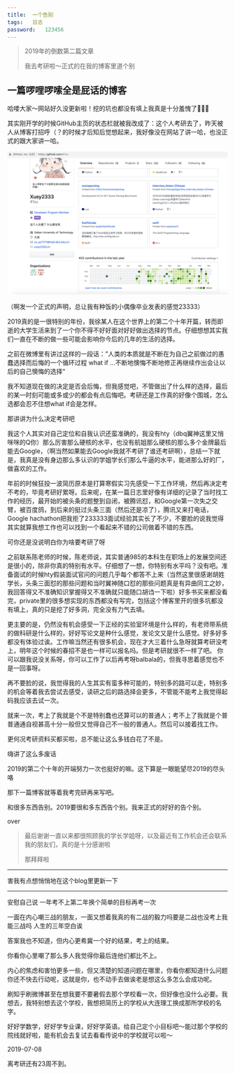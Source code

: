 ```yaml
---
title:	一个告别
tags:	日志
password:	123456
---
```


> 2019年的倒数第二篇文章
>
> 我去考研啦～正式的在我的博客里道个别

## 一篇啰哩啰嗦全是屁话的博客

哈喽大家～网站好久没更新啦！挖的坑也都没有填上我真是十分羞愧了🤦🏿‍♀️

其实刚开学的时候GitHub主页的状态栏就被我改成了：这个人考研去了，昨天被人从博客打招呼（？的时候才后知后觉想起来，我好像没在网站了讲一哈，也没正式的跟大家讲一哈。

![github](/img/github.png)

（啊发一个正式的声明，总让我有种饭的小偶像卒业发表的感觉23333）

2019真的是一很特别的年份，我徐某人在这个世界上的第二个十年开篇，转而即逝的大学生活来到了一个你不得不好好面对好好做出选择的节点。仔细想想其实我们一直在不断的做一些可能会影响你今后的几年的生活的选择。

之前在微博里有讲过这样的一段话：”人类的本质就是不断在为自己之前做过的愚蠢选择而后悔的一个循环过程  what if ...不断地懊悔不断地修正再继续作出会让以后的自己懊悔的选择“

我不知道现在做的决定是否会后悔，但我感觉吧，不管做出了什么样的选择，最后的某一时刻可能或多或少的都会有点后悔吧。考研还是工作真的好像个围城，怎么选都会忍不住想what if会是怎样。

那讲讲为什么决定考研吧

我这个人其实对自己定位和自我认识还蛮准确的，我没有hty（dbq翼神这里又悄咪咪的Q你）那么厉害那么硬核的水平，也没有航姐那么硬核的那么多个金牌最后能去Google，（啊当然如果能去Google我就不考研了谁还考研啊），总结一下就是，我真是没有身边那么多认识的学姐学长们那么牛逼的水平，能进那么好的厂，做喜欢的工作。

年前的时候狂投一波简历原本是打算寒假实习先感受一下工作环境，然后再决定考不考的，毕竟考研好累呀。后来呢，在某一篇日志里好像有详细的记录了当时找工作的经历，最开始的被头条的题整到自闭，被腾讯怼，和Google第一次失之交臂，被百度鸽，到后来的挺过头条三面（然后还是凉了），腾讯又来打电话，Google hachathon把我拒了233333面试经验其实长了不少，不要脸的说我觉得其实就算我想工作也可以找到一个看起来不错的公司做着不错的东西。

可你还是没说明白你为啥要考研了呀

之前联系陈老师的时候，陈老师说，其实普通985的本科生在职场上的发展空间还是很小的，除非你真的特别有水平。仔细想了一想，你特别有水平吗？没有吧。准备面试的时候hty假装面试官问的问题几乎每个都答不上来（当然这里很感谢胡姓学长，头条三面怼的那些问题和当时翼神随口怼的那些问题真是有异曲同工之妙，我回答得又不准确知识掌握得又不准确就只能随口胡诌一下啦）好多书买来都没看完，private里的很多想实现的东西都没有写完，包括这个博客里开的很多坑都没有填上，真的只是挖了好多洞，完全没有力气去填。

更主要的是，仍然没有机会感受一下正经的实验室环境是什么样的，有老师带系统的做科研是什么样的，好好写论文是种什么感觉，发论文又是什么感觉。好多好多都没有体验过诶。工作嘛当然还有很多机会，现在才大三着什么急呀就算考研没考上，明年这个时候的春招不是也一样可以报名吗。但是考研就很不一样了吧。
你可以跟我说没关系呀，你可以工作了以后再考呀balbala的，但我寻思着感觉也不是一回事呀。

再不要脸的说，我觉得我的人生其实有蛮多种可能的，特别多的路可以走，特别多的机会等着我去尝试去感受，读研之后的路选择会更多，不管能不能考上我觉得起码我应该去试一次。


就来一次，考上了我就是个不是特别蠢也还算可以的普通人；考不上了我就是个普普通通自视甚高十分一般但又觉得自己不一般的普通人。然后可以接着找工作。

更何况考研资料买都买啦，总不能让这么多钱白花了不是。

嗨讲了这么多废话

2019的第二个十年的开端努力一次也挺好的嘛。这下算是一眼能望尽2019的尽头咯

那下一篇博客就等着我考完研再来写吧。

和很多东西告别。2019要很和多东西告个别。我来正式的好好的告个别。

over


> 最后谢谢一直以来都很照顾我的学长学姐呀，以及最近有工作机会还会联系我的朋友们，真的是十分感谢啦
>
> 那拜拜啦


---

害我有点想悄悄地在这个blog里更新一下

---

安慰自己说 一年考不上第二年换个简单的目标再考一次

一面在内心嘲三战的朋友，一面又想着我真的有二战的毅力吗要是二战也没考上我能三战吗 人生的三年空白诶

答案我也不知道，但内心更希冀一个好的结果，考上的结果。

你看你心里嘲了那么多人我觉得你最后连他们都比不上。

内心的焦虑和害怕更多一些，但又清楚的知道问题在哪里，你看你都知道什么问题你还不快去行动呢，这就是你，也不动手去做诶老是想这么多怎么会成功呢。

刷知乎刷微博甚至在想我要不要暑假去那个学校看一次，但好像也没什么必要。我想去，我特别想去这个学校，我想把简历上的学校从大连理工换成那所学校的名字。

好好学数学，好好学专业课，好好学英语。给自己定个小目标吧～能过那个学校的院线就好啦，能有机会去复试去看看传说中的学校就可以啦～

2019-07-08 

离考研还有23周不到。

